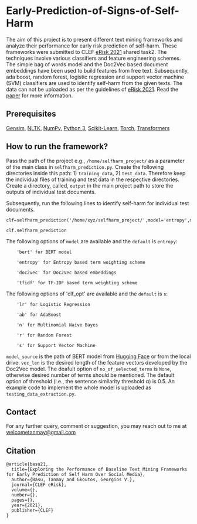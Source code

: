 # Early-Prediction-of-Signs-of-Self-Harm
The aim of this project is to present different text mining frameworks and analyze their performance for early risk prediction of self-harm. These frameworks were submitted to CLEF [eRisk 2021](https://erisk.irlab.org/2021/index.html) shared task2. The techniques involve various classifiers and feature engineering schemes. The simple bag of words model and the Doc2Vec based document embeddings have been used to build features from free text. Subsequently, ada boost, random forest, logistic regression and support vector machine (SVM) classifiers are used to identify self-harm from the given texts. The data can not be uploaded as per the guidelines of [eRisk 2021](https://erisk.irlab.org/2021/index.html). Read the [paper](http://ceur-ws.org/Vol-2936/paper-76.pdf) for more information.

## Prerequisites
[Gensim](https://github.com/RaRe-Technologies/gensim), [NLTK](https://www.nltk.org/install.html), [NumPy](https://numpy.org/install/), [Python 3](https://www.python.org/downloads/), [Scikit-Learn](https://scikit-learn.org/0.16/install.html), [Torch](https://pypi.org/project/torch/), [Transformers](https://pypi.org/project/transformers/)

## How to run the framework?

Pass the path of the project e.g., `/home/selfharm_project/` as a parameter of the main class in `selfharm_prediction.py`. Create the following directories inside this path: 1) `training_data`, 2) `test_data`. Therefore keep the individual files of training and test data in the respective directories. Create a directory, called, `output` in the main project path to store the outputs of individual test documents. 

Subsequently, run the following lines to identify self-harm for individual test documents. 

```
clf=selfharm_prediction('/home/xyz/selfharm_project/',model='entropy',model_path='saved_models/entropy_svm/',clf_opt='s',no_of_selected_terms=3000,output_file='output/entropy_svm_phase11.json')
  
clf.selfharm_prediction
```

The following options of `model` are available and the `default` is `entropy`: 

        'bert' for BERT model

        'entropy' for Entropy based term weighting scheme

        'doc2vec' for Doc2Vec based embeddings 

        'tfidf' for TF-IDF based term weighting scheme 

The following options of 'clf_opt' are available and the `default` is `s`: 

        'lr' for Logistic Regression 

        'ab' for AdaBoost

        'n' for Multinomial Naive Bayes

        'r' for Random Forest

        's' for Support Vector Machine 

`model_source` is the path of BERT model from [Hugging Face](https://huggingface.co/models?search=bert-base-uncased) or from the local drive. `vec_len` is the desired length of the feature vectors developed by the Doc2Vec model. The deafult option of `no_of_selected_terms` is `None`, otherwise desired number of terms should be mentioned. The default option of threshold (i.e., the sentence similarity threshold α) is 0.5. An example code to implement the whole model is uploaded as `testing_data_extraction.py`. 

## Contact

For any further query, comment or suggestion, you may reach out to me at welcometanmay@gmail.com

## Citation
```
@article{basu21,
  title={Exploring the Performance of Baseline Text Mining Frameworks for Early Prediction of Self Harm Over Social Media},
  author={Basu, Tanmay and Gkoutos, Georgios V.},
  journal={CLEF eRisk},
  volume={},
  number={},
  pages={},
  year={2021},
  publisher={CLEF}
}
```
